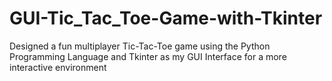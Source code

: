 # GUI-Tic_Tac_Toe-Game-with-Tkinter
Designed a fun multiplayer Tic-Tac-Toe game using the Python Programming Language and Tkinter as my GUI 
Interface for a more interactive environment
